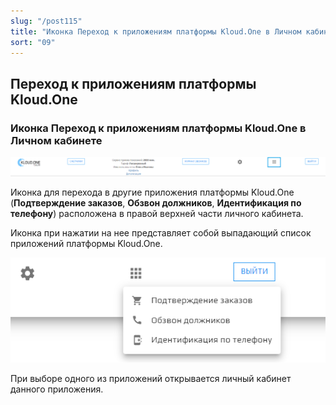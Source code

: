 ```yaml
---
slug: "/post115"
title: "Иконка Переход к приложениям платформы Kloud.One в Личном кабинете"
sort: "09"
---
```

## Переход к приложениям платформы Kloud.One

### Иконка Переход к приложениям платформы Kloud.One в Личном кабинете

![Картинка](./images/platform_apps_1.png "Иконка Переход к приложениям платформы Kloud.One в Личном кабинете")

Иконка для перехода в другие приложения платформы Kloud.One (**Подтверждение заказов**, **Обзвон должников**, **Идентификация по телефону**) расположена в правой верхней части личного кабинета.

Иконка при нажатии на нее представляет собой выпадающий список приложений платформы Kloud.One.

![Картинка](./images/platform_apps_2.png "Иконка Переход к приложениям платформы Kloud.One в Личном кабинете")

При выборе одного из приложений открывается личный кабинет данного приложения.